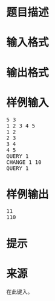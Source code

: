 

# 题目描述



# 输入格式



# 输出格式



# 样例输入


<pre>5 3
1 2 3 4 5
1 2
2 3
3 4
4 5
QUERY 1
CHANGE 1 10
QUERY 1
</pre>

# 样例输出


<pre>11
110
</pre>

# 提示



# 来源


<p>
在此键入。
</p>

